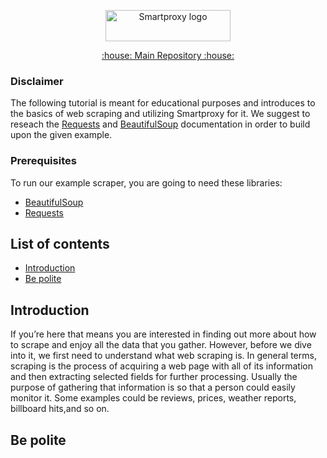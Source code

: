 <p align="center">
    <a href="https://smartproxy.com/"><img src="https://smartproxy.com/wp-content/themes/smartproxy/images/smartproxy-logo.svg" alt="Smartproxy logo" width="200" height="50"></a>
  </a>
</p>

<p align="center">
    <a href="https://github.com/Smartproxy/Smartproxy"> :house: Main Repository :house: </a>
</p>

### Disclaimer

The following tutorial is meant for educational purposes and introduces to the basics of web scraping and utilizing Smartproxy for it.
We suggest to reseach the [Requests](https://requests.readthedocs.io/en/master/user/quickstart/) and [BeautifulSoup](https://www.crummy.com/software/BeautifulSoup/bs4/doc/) documentation in order to build upon the given example.

### Prerequisites

To run our example scraper, you are going to need these libraries:

* [BeautifulSoup](https://pypi.org/project/beautifulsoup4/)
* [Requests](https://pypi.org/project/requests/)

## List of contents

- [Introduction](#introduction)
- [Be polite](#be_polite)

## Introduction

If you’re here that means you are interested in finding out more about how to scrape and enjoy all the data that you gather. However, before we dive into it, we first need to understand what web scraping is. In general terms, scraping is the process of acquiring a web page with all of its information and then extracting selected fields for further processing. Usually the purpose of gathering that information is so that a person could easily monitor it. Some examples could be reviews, prices, weather reports, billboard hits,and so on.

## Be polite
